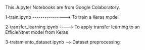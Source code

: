 This Jupyter Notebooks are from Google Colaboratory.

  1-train.ipynb ----------------> To train a Keras model
  
  2-transfer_learning.ipynb ----> To apply transfer learning to an EfficieNtnet model from Keras
  
  3-tratamiento_dataset.ipynb --> Dataset preprocessing
